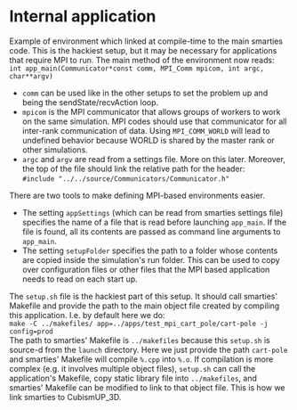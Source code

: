 # Internal application

Example of environment which linked at compile-time to the main smarties code.
This is the hackiest setup, but it may be necessary for applications that require MPI to run. The main method of the environment now reads:  
`int app_main(Communicator*const comm, MPI_Comm mpicom, int argc, char**argv)`
* `comm` can be used like in the other setups to set the problem up and being the sendState/recvAction loop.  
* `mpicom` is the MPI communicator that allows groups of workers to work on the same simulation. MPI codes should use that communicator for all inter-rank communication of data. Using `MPI_COMM_WORLD` will lead to undefined behavior because WORLD is shared by the master rank or other simulations.  
* `argc` and `argv` are read from a settings file. More on this later.
Moreover, the top of the file should link the relative path for the header:  
`#include "../../source/Communicators/Communicator.h"`  


There are two tools to make defining MPI-based environments easier.  
* The setting `appSettings` (which can be read from smarties settings file) specifies the name of a file that is read before launching `app_main`. If the file is found, all its contents are passed as command line arguments to `app_main`.  
* The setting `setupFolder` specifies the path to a folder whose contents are copied inside the simulation's run folder. This can be used to copy over configuration files or other files that the MPI based application needs to read on each start up.  


The `setup.sh` file is the hackiest part of this setup. It should call smarties' Makefile and provide the path to the main object file created by compiling this application. I.e. by default here we do:  
`make -C ../makefiles/ app=../apps/test_mpi_cart_pole/cart-pole -j config=prod`  
The path to smarties' Makefile is `../makefiles` because this `setup.sh` is source-d from the `launch` directory. Here we just provide the path `cart-pole` and smarties' Makefile will compile `%.cpp` into `%.o`. If compilation is more complex (e.g. it involves multiple object files), `setup.sh` can call the application's Makefile, copy static library file into `../makefiles`, and smarties' Makefile can be modified to link to that object file. This is how we link smarties to CubismUP_3D.
